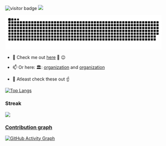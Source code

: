 ![visitor badge](https://visitor-badge.glitch.me/badge?page_id=nevillionaire.visitor-badge&left_color=grey&right_color=red)    <img src="https://img.shields.io/github/last-commit/nevillionaire/nevillionaire?color=blue&label=last%20updated&style=flat">
 
![github contribution grid snake animation](https://raw.githubusercontent.com/platane/platane/output/github-contribution-grid-snake-dark.svg#gh-dark-mode-only)

- 💬 Check me out [here](https://nevillionaire.github.io/portfolio/) 👋 :wink:

  
- 📫 Or here:
                                       🏛️: [organization](https://www.plausemedia.co.ke) and [organization](https://www.eduniquetransform.org)
- 💬  Atleast check these out :point_up:




[![Top Langs](https://github-readme-stats.vercel.app/api/top-langs/?username=nevillionaire&layout=compact&theme=radical)](https://github.com/anuraghazra/github-readme-stats)







### Streak

<a href="https://github-readme-streak-stats.herokuapp.com/?user=Nevillionaire">
  <img align="center" src="https://github-readme-streak-stats.herokuapp.com/?user=Nevillionaire" />









### Contribution graph
![GitHub Activity Graph](https://github-readme-activity-graph.cyclic.app/graph?username=Nevillionaire&theme=react-dark)  

